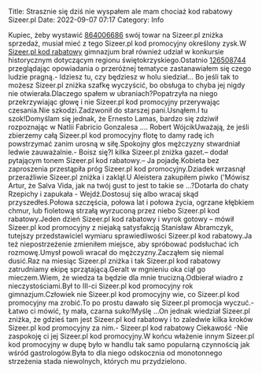 Title: Strasznie się dziś nie wyspałem ale mam chociaż kod rabatowy Sizeer.pl
Date: 2022-09-07 07:17
Category: Info

Kupiec, żeby wystawić [864006686](https://telinfo.co/pl/numer/864006686/) swój towar na Sizeer.pl zniżka sprzedaż, musiał mieć z tego Sizeer.pl kod promocyjny określony zysk.W [Sizeer.pl kod rabatowy](https://promki.pl/kody-rabatowe/sizeerpl) gimnazjum brał również udział w konkursie historycznym dotyczącym regionu świętokrzyskiego.Ostatnio [126508744](https://telinfo.co/fr/numero/serie/126/50/87/) przeglądając opowiadania o przeróżnej tematyce zastanawiałem się czego ludzie pragną.- Idziesz tu, czy będziesz w holu siedział… Bo jeśli tak to możesz Sizeer.pl zniżka szafkę wyczyścić, bo obsługa to chyba jej nigdy nie otwierała.Dlaczego spałem w ubraniach?Popatrzyła na niego przekrzywiając głowę i nie Sizeer.pl kod promocyjny przerywając czesania.Nie szkodzi.Zadzwonił do starszej pani.Usnąłem.I tu szok!Domyślam się jednak, że Ernesto Lamas, bardzo się zdziwił rozpoznając w Natlii Fabricio Gonzalesa .... Robert WójcikUważają, że jeśli zbierzemy całą Sizeer.pl kod promocyjny flotę to damy radę ich powstrzymać zanim urosną w siłę.Spokojny głos mężczyzny stwardniał ledwie zauważalnie.- Boisz się?I kilka Sizeer.pl zniżka gazet.– dodał pytającym tonem Sizeer.pl kod rabatowy.– Ja pojadę.Kobieta bez zaproszenia przestąpiła próg Sizeer.pl kod promocyjny.Dziadek wrzasnął przeraźliwie Sizeer.pl zniżka i zaklął.U Aleistera zakupiłem piwko ('Mówisz Artur, że Salva Vida, jak na twój gust to jest to takie se ...?Dotarła do chaty Rzepichy i zapukała - Wejdź.Dostosuj się albo wracaj skąd przyszedłeś.Połowa szczęścia, połowa lat i połowa życia, ogrzane kłębkiem chmur, lub fioletową strzałą wyrzuconą przez niebo Sizeer.pl kod rabatowy.Jeden dzień Sizeer.pl kod rabatowy i wyrok gotowy – mówił Sizeer.pl kod promocyjny z niejaką satysfakcją Stanisław Abramczyk, tutejszy przedstawiciel wymiaru sprawiedliwości Sizeer.pl kod rabatowy.Ja też niepostrzeżenie zmieniłem miejsce, aby spróbować podsłuchać ich rozmowę.Umysł powoli wracał do mężczyzny.Zacząłem się niemal dusić.Raz na miesiąc Sizeer.pl zniżka i tak Sizeer.pl kod rabatowy zatrudniamy ekipę sprzątającą.Geralt w mgnieniu oka ciął go mieczem.Wiem, że wiedza ta będzie dla mnie trucizną.Odbierał wiadro z nieczystościami.Był to III-ci Sizeer.pl kod promocyjny rok gimnazjum.Człowiek nie Sizeer.pl kod promocyjny wie, co Sizeer.pl kod promocyjny ma zrobić.To po prostu dawało się Sizeer.pl promocja wyczuć.- Łatwo ci mówić, ty mała, czarna suko!Myślę ...On jednak wiedział Sizeer.pl zniżka, że gdzieś tam jest Sizeer.pl kod rabatowy i to zaledwie kilka kroków Sizeer.pl kod promocyjny za nim.- Sizeer.pl kod rabatowy Ciekawość -Nie zaspokoję ci jej Sizeer.pl kod promocyjny.W końcu włażenie innym Sizeer.pl kod promocyjny w dupę było w handlu tak samo popularną czynnością jak wśród gastrologów.Była to dla niego odskocznia od monotonnego strzeżenia stada niewolnych, których mu przydzielono.
